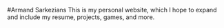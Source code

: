 #Armand Sarkezians
This is my personal website, which I hope to expand and include my resume, projects, games, and more.
